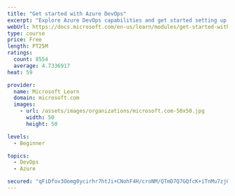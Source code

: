 ```yaml
---
title: "Get started with Azure DevOps"
excerpt: "Explore Azure DevOps capabilities and get started setting up your own organization knowing what separates elite performers from low performers."
webUrl: https://docs.microsoft.com/en-us/learn/modules/get-started-with-devops/
type: course
price: Free
length: PT25M
ratings:
  count: 8554
  average: 4.7336917
heat: 59

provider:
  name: Microsoft Learn
  domain: microsoft.com
  images:
    - url: /assets/images/organizations/microsoft.com-50x50.jpg
      width: 50
      height: 50

levels:
  - Beginner

topics:
  - DevOps
  - Azure

secured: "qFiDfov3Oomg0ycirhr7htJi+CNohF4H/croNM/QTmD7Q7GQfcK+iTnMu7zjQ+aVUKI12UTRlyko9r6RiJooSFXOGeIVkVpdroom02i7yN0TP/0CggK9UrQk2G6bRkHraNnSPl1kmoiFoAmBcth5E+1AVxAwGeftAgm9xgYNu84/BftNis6JHTlsClvp/m8vJJpvtFuBPmBplfYCpmRdvdwJ5+QYbF+MdY8RlG7qS2jFNcbSTE5KvgxEnSV8Wy3iHf0Dedrxfqev7CKJrHQ3XbfVEeH7kNvLlhTUFvus67bYPx4tDs1aIQKdbi+V5vdaMLLR7NnmFn0o4rGq9nPtCoZcDRMgacPFOFG0UCiP5i6XINKfwNvMXwoVusftAHCrUahYwT4KmENVb2b8S5Jc4IFmT9qfvH51oK2/y6OGjOc=;l+lBKN9A1VLHXwoXG7yBjw=="
---
```


